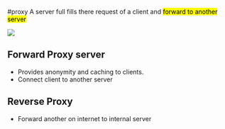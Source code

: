 #proxy
A server full fills there request of a client and <mark class="hltr-yellow">forward to another server</mark>

![](https://i.imgur.com/WR4RLau.png)

## Forward Proxy server
- Provides anonymity and caching to clients.
- Connect client to another server

## Reverse Proxy
- Forward another on internet to internal server